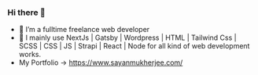 ### Hi there 👋
- 🌱 I’m a fulltime freelance web developer
- 🔭 I mainly use NextJs | Gatsby | Wordpress | HTML | Tailwind Css | SCSS | CSS | JS | Strapi | React | Node for all kind of web development works.
- My Portfolio -> https://www.sayanmukherjee.com/
<!--
**ssayanm/ssayanm** is a ✨ _special_ ✨ repository because its `README.md` (this file) appears on your GitHub profile.

Here are some ideas to get you started:

- 🔭 I’m currently working on ...
- 🌱 I’m currently learning ...
- 👯 I’m looking to collaborate on ...
- 🤔 I’m looking for help with ...
- 💬 Ask me about ...
- 📫 How to reach me: ...
- 😄 Pronouns: ...
- ⚡ Fun fact: ...
-->
